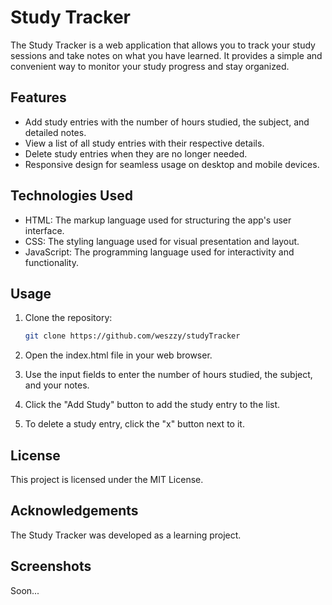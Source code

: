 # Study Tracker

The Study Tracker is a web application that allows you to track your study sessions and take notes on what you have learned. It provides a simple and convenient way to monitor your study progress and stay organized.

## Features

- Add study entries with the number of hours studied, the subject, and detailed notes.
- View a list of all study entries with their respective details.
- Delete study entries when they are no longer needed.
- Responsive design for seamless usage on desktop and mobile devices.

## Technologies Used

- HTML: The markup language used for structuring the app's user interface.
- CSS: The styling language used for visual presentation and layout.
- JavaScript: The programming language used for interactivity and functionality.

## Usage

1. Clone the repository:

   ```bash
   git clone https://github.com/weszzy/studyTracker


2. Open the index.html file in your web browser.

3. Use the input fields to enter the number of hours studied, the subject, and your notes.

4. Click the "Add Study" button to add the study entry to the list.

5. To delete a study entry, click the "x" button next to it.

## License
This project is licensed under the MIT License.

## Acknowledgements
The Study Tracker was developed as a learning project.

## Screenshots
Soon...
